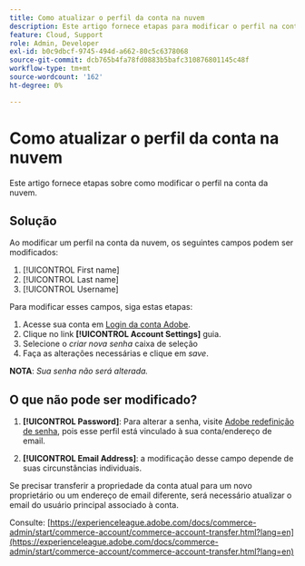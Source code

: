 ```yaml
---
title: Como atualizar o perfil da conta na nuvem
description: Este artigo fornece etapas para modificar o perfil na conta da nuvem.
feature: Cloud, Support
role: Admin, Developer
exl-id: b0c9dbcf-9745-494d-a662-80c5c6378068
source-git-commit: dcb765b4fa78fd0883b5bafc310876801145c48f
workflow-type: tm+mt
source-wordcount: '162'
ht-degree: 0%

---
```


# Como atualizar o perfil da conta na nuvem

Este artigo fornece etapas sobre como modificar o perfil na conta da nuvem.

## Solução

Ao modificar um perfil na conta da nuvem, os seguintes campos podem ser modificados:

1. [!UICONTROL First name]
1. [!UICONTROL Last name]
1. [!UICONTROL Username]

Para modificar esses campos, siga estas etapas:

1. Acesse sua conta em [Login da conta Adobe](https://accounts.magento.cloud).
1. Clique no link **[!UICONTROL Account Settings]** guia.
1. Selecione o *criar nova senha* caixa de seleção
1. Faça as alterações necessárias e clique em *save*.

**NOTA**: *Sua senha não será alterada.*

## O que não pode ser modificado?

1. **[!UICONTROL Password]**: Para alterar a senha, visite [Adobe redefinição de senha](https://account.adobe.com/), pois esse perfil está vinculado à sua conta/endereço de email.

1. **[!UICONTROL Email Address]**: a modificação desse campo depende de suas circunstâncias individuais.

Se precisar transferir a propriedade da conta atual para um novo proprietário ou um endereço de email diferente, será necessário atualizar o email do usuário principal associado à conta.

Consulte: [https://experienceleague.adobe.com/docs/commerce-admin/start/commerce-account/commerce-account-transfer.html?lang=en](https://experienceleague.adobe.com/docs/commerce-admin/start/commerce-account/commerce-account-transfer.html?lang=en)
